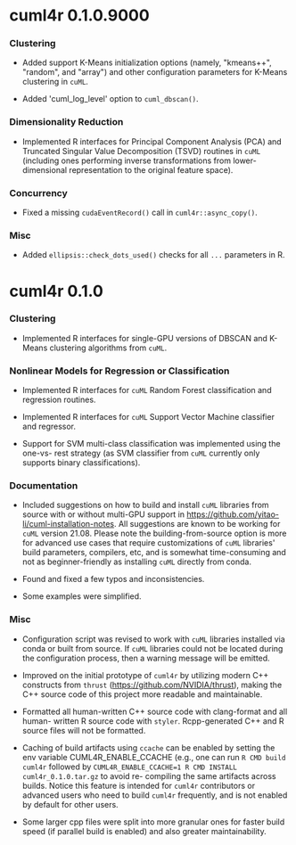 # cuml4r 0.1.0.9000

### Clustering

- Added support K-Means initialization options (namely, "kmeans++", "random",
  and "array") and other configuration parameters for K-Means clustering in
  `cuML`.

- Added 'cuml_log_level' option to `cuml_dbscan()`.

### Dimensionality Reduction

- Implemented R interfaces for Principal Component Analysis (PCA) and Truncated
  Singular Value Decomposition (TSVD) routines in `cuML` (including ones
  performing inverse transformations from lower-dimensional representation to
  the original feature space).

### Concurrency

- Fixed a missing `cudaEventRecord()` call in `cuml4r::async_copy()`.

### Misc

- Added `ellipsis::check_dots_used()` checks for all `...` parameters in R.

# cuml4r 0.1.0

### Clustering

- Implemented R interfaces for single-GPU versions of DBSCAN and K-Means
  clustering algorithms from `cuML`.

### Nonlinear Models for Regression or Classification

- Implemented R interfaces for `cuML` Random Forest classification and
  regression routines.

- Implemented R interfaces for `cuML` Support Vector Machine classifier and
  regressor.

- Support for SVM multi-class classification was implemented using the one-vs-
  rest strategy (as SVM classifier from `cuML` currently only supports binary
  classifications).

### Documentation

- Included suggestions on how to build and install `cuML` libraries from source
  with or without multi-GPU support in
  https://github.com/yitao-li/cuml-installation-notes. All suggestions are known
  to be working for `cuML` version 21.08. Please note the building-from-source
  option is more for advanced use cases that require customizations of `cuML`
  libraries' build parameters, compilers, etc, and is somewhat time-consuming
  and not as beginner-friendly as installing `cuML` directly from conda.

- Found and fixed a few typos and inconsistencies.

- Some examples were simplified.

### Misc

- Configuration script was revised to work with `cuML` libraries installed via
  conda or built from source. If `cuML` libraries could not be located during
  the configuration process, then a warning message will be emitted.

- Improved on the initial prototype of `cuml4r` by utilizing modern C++
  constructs from `thrust` (https://github.com/NVIDIA/thrust), making the C++
  source code of this project more readable and maintainable.

- Formatted all human-written C++ source code with clang-format and all human-
  written R source code with `styler`. Rcpp-generated C++ and R source files
  will not be formatted.

- Caching of build artifacts using `ccache` can be enabled by setting the env
  variable CUML4R_ENABLE_CCACHE (e.g., one can run `R CMD build cuml4r` followed
  by `CUML4R_ENABLE_CCACHE=1 R CMD INSTALL cuml4r_0.1.0.tar.gz` to avoid re-
  compiling the same artifacts across builds. Notice this feature is intended
  for `cuml4r` contributors or advanced users who need to build `cuml4r`
  frequently, and is not enabled by default for other users.

- Some larger cpp files were split into more granular ones for faster build
  speed (if parallel build is enabled) and also greater maintainability.
